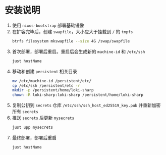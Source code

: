 # 安装说明

1. 使用 `nixos-bootstrap` 部署基础镜像
2. 在扩容完毕后，创建 `swapfile`，大小应大于挂载到 `/` 的 `tmpfs`
    ```sh
    btrfs filesystem mkswapfile --size 4G /swap/swapfile
    ```
3. 首次部署，部署后重启。重启后会生成新的 `machine-id` 和 `/etc/ssh`
    ```sh
    just hostName
    ```
4. 移动和创建 `persistent` 相关目录
    ```sh
    mv /etc/machine-id /persistent/etc/
    cp /etc/ssh /persistent/etc -r
    mkdir -p /persistent/home/loki-sharp
    chown -R loki-sharp:loki-sharp /persistent/home/loki-sharp
    ```
5. 复制公钥到 `secrets` 仓库 `/etc/ssh/ssh_host_ed25519_key.pub` 并重新加密所有 `secrets`
6. 推送 `secrets` 后更新 `mysecrets`
    ```sh
    just upp mysecrets
    ```
7. 最终部署，部署后重启
    ```sh
    just hostName
    ```